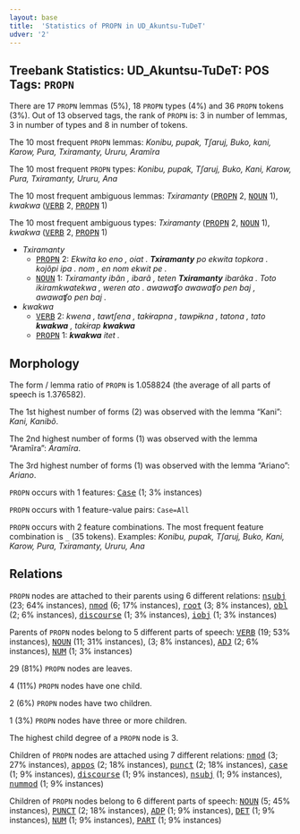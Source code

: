 ```yaml
---
layout: base
title:  'Statistics of PROPN in UD_Akuntsu-TuDeT'
udver: '2'
---
```


## Treebank Statistics: UD_Akuntsu-TuDeT: POS Tags: `PROPN`

There are 17 `PROPN` lemmas (5%), 18 `PROPN` types (4%) and 36 `PROPN` tokens (3%).
Out of 13 observed tags, the rank of `PROPN` is: 3 in number of lemmas, 3 in number of types and 8 in number of tokens.

The 10 most frequent `PROPN` lemmas: <em>Konibu, pupak, Tʃaruj, Buko, kani, Karow, Pura, Txiramanty, Ururu, Aramĩra</em>

The 10 most frequent `PROPN` types:  <em>Konibu, pupak, Tʃaruj, Buko, Kani, Karow, Pura, Txiramanty, Ururu, Ana</em>

The 10 most frequent ambiguous lemmas: <em>Txiramanty</em> (<tt><a href="aqz_tudet-pos-PROPN.html">PROPN</a></tt> 2, <tt><a href="aqz_tudet-pos-NOUN.html">NOUN</a></tt> 1), <em>kwakwa</em> (<tt><a href="aqz_tudet-pos-VERB.html">VERB</a></tt> 2, <tt><a href="aqz_tudet-pos-PROPN.html">PROPN</a></tt> 1)

The 10 most frequent ambiguous types:  <em>Txiramanty</em> (<tt><a href="aqz_tudet-pos-PROPN.html">PROPN</a></tt> 2, <tt><a href="aqz_tudet-pos-NOUN.html">NOUN</a></tt> 1), <em>kwakwa</em> (<tt><a href="aqz_tudet-pos-VERB.html">VERB</a></tt> 2, <tt><a href="aqz_tudet-pos-PROPN.html">PROPN</a></tt> 1)


* <em>Txiramanty</em>
  * <tt><a href="aqz_tudet-pos-PROPN.html">PROPN</a></tt> 2: <em>Ekwita ko eno , oiat . <b>Txiramanty</b> po ekwita topkora . kojõpi ipa . nom , en nom ekwit pe .</em>
  * <tt><a href="aqz_tudet-pos-NOUN.html">NOUN</a></tt> 1: <em>Txiramanty ibãn , ibarã , teten <b>Txiramanty</b> ibarãka . Toto ikiramkwatekwa , weren ato . awawaʧo awawaʧo pen baj , awawaʧo pen baj .</em>
* <em>kwakwa</em>
  * <tt><a href="aqz_tudet-pos-VERB.html">VERB</a></tt> 2: <em>kwena , tawtʃena , takɨrapna , tawpɨkna , tatona , tato <b>kwakwa</b> , takɨrap <b>kwakwa</b></em>
  * <tt><a href="aqz_tudet-pos-PROPN.html">PROPN</a></tt> 1: <em><b>kwakwa</b> itet .</em>

## Morphology

The form / lemma ratio of `PROPN` is 1.058824 (the average of all parts of speech is 1.376582).

The 1st highest number of forms (2) was observed with the lemma “Kani”: <em>Kani, Kanibõ</em>.

The 2nd highest number of forms (1) was observed with the lemma “Aramĩra”: <em>Aramĩra</em>.

The 3rd highest number of forms (1) was observed with the lemma “Ariano”: <em>Ariano</em>.

`PROPN` occurs with 1 features: <tt><a href="aqz_tudet-feat-Case.html">Case</a></tt> (1; 3% instances)

`PROPN` occurs with 1 feature-value pairs: `Case=All`

`PROPN` occurs with 2 feature combinations.
The most frequent feature combination is `_` (35 tokens).
Examples: <em>Konibu, pupak, Tʃaruj, Buko, Kani, Karow, Pura, Txiramanty, Ururu, Ana</em>


## Relations

`PROPN` nodes are attached to their parents using 6 different relations: <tt><a href="aqz_tudet-dep-nsubj.html">nsubj</a></tt> (23; 64% instances), <tt><a href="aqz_tudet-dep-nmod.html">nmod</a></tt> (6; 17% instances), <tt><a href="aqz_tudet-dep-root.html">root</a></tt> (3; 8% instances), <tt><a href="aqz_tudet-dep-obl.html">obl</a></tt> (2; 6% instances), <tt><a href="aqz_tudet-dep-discourse.html">discourse</a></tt> (1; 3% instances), <tt><a href="aqz_tudet-dep-iobj.html">iobj</a></tt> (1; 3% instances)

Parents of `PROPN` nodes belong to 5 different parts of speech: <tt><a href="aqz_tudet-pos-VERB.html">VERB</a></tt> (19; 53% instances), <tt><a href="aqz_tudet-pos-NOUN.html">NOUN</a></tt> (11; 31% instances),  (3; 8% instances), <tt><a href="aqz_tudet-pos-ADJ.html">ADJ</a></tt> (2; 6% instances), <tt><a href="aqz_tudet-pos-NUM.html">NUM</a></tt> (1; 3% instances)

29 (81%) `PROPN` nodes are leaves.

4 (11%) `PROPN` nodes have one child.

2 (6%) `PROPN` nodes have two children.

1 (3%) `PROPN` nodes have three or more children.

The highest child degree of a `PROPN` node is 3.

Children of `PROPN` nodes are attached using 7 different relations: <tt><a href="aqz_tudet-dep-nmod.html">nmod</a></tt> (3; 27% instances), <tt><a href="aqz_tudet-dep-appos.html">appos</a></tt> (2; 18% instances), <tt><a href="aqz_tudet-dep-punct.html">punct</a></tt> (2; 18% instances), <tt><a href="aqz_tudet-dep-case.html">case</a></tt> (1; 9% instances), <tt><a href="aqz_tudet-dep-discourse.html">discourse</a></tt> (1; 9% instances), <tt><a href="aqz_tudet-dep-nsubj.html">nsubj</a></tt> (1; 9% instances), <tt><a href="aqz_tudet-dep-nummod.html">nummod</a></tt> (1; 9% instances)

Children of `PROPN` nodes belong to 6 different parts of speech: <tt><a href="aqz_tudet-pos-NOUN.html">NOUN</a></tt> (5; 45% instances), <tt><a href="aqz_tudet-pos-PUNCT.html">PUNCT</a></tt> (2; 18% instances), <tt><a href="aqz_tudet-pos-ADP.html">ADP</a></tt> (1; 9% instances), <tt><a href="aqz_tudet-pos-DET.html">DET</a></tt> (1; 9% instances), <tt><a href="aqz_tudet-pos-NUM.html">NUM</a></tt> (1; 9% instances), <tt><a href="aqz_tudet-pos-PART.html">PART</a></tt> (1; 9% instances)

